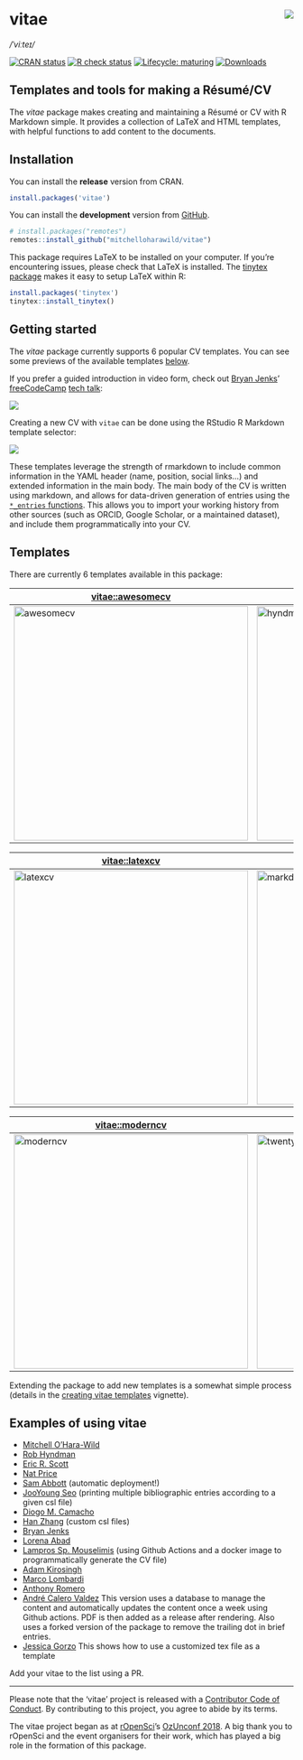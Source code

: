 

# vitae <img src="man/figures/logo.png" align="right" />

*/ˈviːteɪ/*

<!-- badges: start -->

[![CRAN
status](https://www.r-pkg.org/badges/version/vitae.png)](https://cran.r-project.org/package=vitae)
[![R check
status](https://github.com/mitchelloharawild/vitae/actions/workflows/R-CMD-check.yaml/badge.svg)](https://github.com/mitchelloharawild/vitae/actions/workflows/R-CMD-check.yaml)
[![Lifecycle:
maturing](https://img.shields.io/badge/lifecycle-maturing-blue.svg)](https://lifecycle.r-lib.org/articles/stages.html#maturing)
[![Downloads](https://cranlogs.r-pkg.org/badges/vitae.png)](https://cran.r-project.org/package=vitae)
<!-- badges: end -->

## Templates and tools for making a Résumé/CV

The *vitae* package makes creating and maintaining a Résumé or CV with R
Markdown simple. It provides a collection of LaTeX and HTML templates,
with helpful functions to add content to the documents.

## Installation

You can install the **release** version from CRAN.

``` r
install.packages('vitae')
```

You can install the **development** version from
[GitHub](https://github.com/mitchelloharawild/vitae).

``` r
# install.packages("remotes")
remotes::install_github("mitchelloharawild/vitae")
```

This package requires LaTeX to be installed on your computer. If you’re
encountering issues, please check that LaTeX is installed. The [tinytex
package](https://github.com/rstudio/tinytex) makes it easy to setup
LaTeX within R:

``` r
install.packages('tinytex')
tinytex::install_tinytex()
```

## Getting started

The *vitae* package currently supports 6 popular CV templates. You can
see some previews of the available templates [below](#templates).

If you prefer a guided introduction in video form, check out [Bryan
Jenks](https://github.com/tallguyjenks)’
[freeCodeCamp](https://github.com/freeCodeCamp/freeCodeCamp) [tech
talk](https://youtu.be/cMlRAiQUdD8):

[![](man/figures/freecodecamp.jpg)](https://youtu.be/cMlRAiQUdD8)

Creating a new CV with `vitae` can be done using the RStudio R Markdown
template selector:

![](man/figures/template_gui.png)

These templates leverage the strength of rmarkdown to include common
information in the YAML header (name, position, social links…) and
extended information in the main body. The main body of the CV is
written using markdown, and allows for data-driven generation of entries
using the [`*_entries`
functions](https://pkg.mitchelloharawild.com/vitae/reference/cv_entries.html).
This allows you to import your working history from other sources (such
as ORCID, Google Scholar, or a maintained dataset), and include them
programmatically into your CV.

## Templates

There are currently 6 templates available in this package:

| [**vitae::awesomecv**](https://pkg.mitchelloharawild.com/vitae/reference/awesomecv.html)                                                        | [**vitae::hyndman**](https://pkg.mitchelloharawild.com/vitae/reference/hyndman.html)                                                      |
|-------------------------------------------------------------------------------------------------------------------------------------------------|-------------------------------------------------------------------------------------------------------------------------------------------|
| [<img src="man/figures/preview-awesomecv.png" width="415" alt="awesomecv" />](https://pkg.mitchelloharawild.com/vitae/reference/awesomecv.html) | [<img src="man/figures/preview-hyndman.png" width="415" alt="hyndman" />](https://pkg.mitchelloharawild.com/vitae/reference/hyndman.html) |

| [**vitae::latexcv**](https://pkg.mitchelloharawild.com/vitae/reference/latexcv.html)                                                      | [**vitae::markdowncv**](https://pkg.mitchelloharawild.com/vitae/reference/markdowncv.html)                                                         |
|-------------------------------------------------------------------------------------------------------------------------------------------|----------------------------------------------------------------------------------------------------------------------------------------------------|
| [<img src="man/figures/preview-latexcv.png" width="415" alt="latexcv" />](https://pkg.mitchelloharawild.com/vitae/reference/latexcv.html) | [<img src="man/figures/preview-markdowncv.png" width="415" alt="markdowncv" />](https://pkg.mitchelloharawild.com/vitae/reference/markdowncv.html) |

| [**vitae::moderncv**](https://pkg.mitchelloharawild.com/vitae/reference/moderncv.html)                                                       | [**vitae::twentyseconds**](https://pkg.mitchelloharawild.com/vitae/reference/twentyseconds.html)                                                            |
|----------------------------------------------------------------------------------------------------------------------------------------------|-------------------------------------------------------------------------------------------------------------------------------------------------------------|
| [<img src="man/figures/preview-moderncv.png" width="415" alt="moderncv" />](https://pkg.mitchelloharawild.com/vitae/reference/moderncv.html) | [<img src="man/figures/preview-twentyseconds.png" width="415" alt="twentyseconds" />](https://pkg.mitchelloharawild.com/vitae/reference/twentyseconds.html) |

Extending the package to add new templates is a somewhat simple process
(details in the [creating vitae
templates](https://pkg.mitchelloharawild.com/vitae/articles/extending.html)
vignette).

## Examples of using vitae

- [Mitchell O’Hara-Wild](https://github.com/mitchelloharawild/CV)
- [Rob Hyndman](https://github.com/robjhyndman/CV)
- [Eric R. Scott](https://github.com/Aariq/curriculum-vitae)
- [Nat Price](https://github.com/natbprice/cv)
- [Sam Abbott](https://github.com/seabbs/cv) (automatic deployment!)
- [JooYoung Seo](https://github.com/jooyoungseo/jy_CV) (printing
  multiple bibliographic entries according to a given csl file)
- [Diogo M. Camacho](https://github.com/diogocamacho/CV)
- [Han Zhang](https://github.com/HanZhang-psych/CV) (custom csl files)
- [Bryan Jenks](https://github.com/tallguyjenks/CV)
- [Lorena Abad](https://github.com/loreabad6/R-CV)
- [Lampros Sp. Mouselimis](https://github.com/mlampros/My.CVitae) (using
  Github Actions and a docker image to programmatically generate the CV
  file)
- [Adam Kirosingh](https://github.com/akirosingh/CV)
- [Marco Lombardi](https://github.com/mlombardi6/awesome-template)
- [Anthony Romero](https://github.com/ganthonyr/CV)
- [André Calero Valdez](https://github.com/sumidu/acv) This version uses
  a database to manage the content and automatically updates the content
  once a week using Github actions. PDF is then added as a release after
  rendering. Also uses a forked version of the package to remove the
  trailing dot in brief entries.
- [Jessica Gorzo](https://github.com/dendroica/cv) This shows how to use a customized tex file as a template

Add your vitae to the list using a PR.

------------------------------------------------------------------------

Please note that the ‘vitae’ project is released with a [Contributor
Code of
Conduct](https://github.com/mitchelloharawild/vitae/blob/master/.github/CODE_OF_CONDUCT.md).
By contributing to this project, you agree to abide by its terms.

The vitae project began as at [rOpenSci](https://ropensci.org/)’s
[OzUnconf 2018](https://ozunconf18.ropensci.org/). A big thank you to
rOpenSci and the event organisers for their work, which has played a big
role in the formation of this package.

